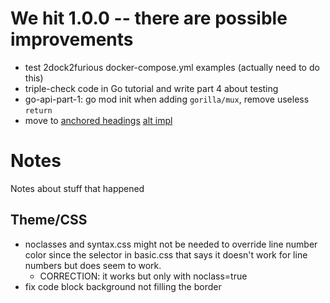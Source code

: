 # We hit 1.0.0 -- there are possible improvements
- test 2dock2furious docker-compose.yml examples (actually need to do this)
- triple-check code in Go tutorial and write part 4 about testing
- go-api-part-1: go mod init when adding `gorilla/mux`, remove useless `return`
- move to [anchored headings](https://www.jakewiesler.com/blog/anchored-headings-in-hugo) [alt impl](https://discourse.gohugo.io/t/creating-anchors-in-hugo-pages-solved/9552)

# Notes
Notes about stuff that happened

## Theme/CSS
- noclasses and syntax.css might not be needed to override line number color since the selector in basic.css that says it doesn't work for line numbers but does seem to work.
    * CORRECTION: it works but only with noclass=true
- fix code block background not filling the border
